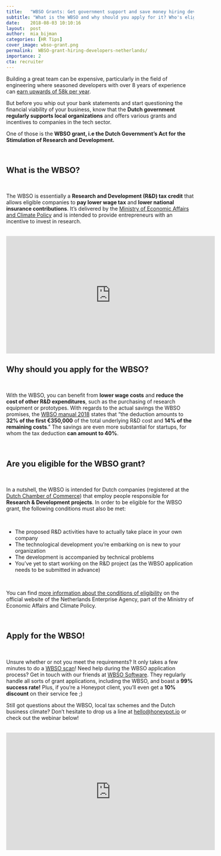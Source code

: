 ```yaml
---
title:   "WBSO Grants: Get government support and save money hiring developers in the Netherlands"
subtitle: "What is the WBSO and why should you apply for it? Who's eligible for the WBSO grant and what's the application process like? Everything you need to know about the Dutch WBSO grant and the manner in which it can help you save on hiring costs."
date:    2018-08-03 10:10:16
layout:  post
author:  mia_bijman
categories: [HR Tips]
cover_image: wbso-grant.png
permalink:  WBSO-grant-hiring-developers-netherlands/
importance: 2
cta: recruiter
---
```


Building a great team can be expensive, particularly in the field of engineering where seasoned developers with over 8 years of experience can [earn upwards of 58k per year](https://blog.honeypot.io/how-much-do-developers-earn-in-amsterdam-2018/). 

But before you whip out your bank statements and start questioning the financial viability of your business, know that the **Dutch government regularly supports local organizations** and offers various grants and incentives to companies in the tech sector.

<!--more-->

One of those is the **WBSO grant, i.e the Dutch Government’s Act for the Stimulation of Research and Development.**

<br />

## What is the WBSO?

<br />

The WBSO is essentially a **Research and Development (R&D) tax credit** that allows eligible companies to **pay lower wage tax** and **lower national insurance contributions**. It’s delivered by the [Ministry of Economic Affairs and Climate Policy](https://www.government.nl/ministries/ministry-of-economic-affairs-and-climate-policy) and is intended to provide entrepreneurs with an incentive to invest in research.

<br />

<iframe width="560" height="315" src="https://www.youtube.com/embed/UJEB_NqGePA" frameborder="0" allow="autoplay; encrypted-media" allowfullscreen></iframe>

<br />

## Why should you apply for the WBSO?

<br />

With the WBSO, you can benefit from **lower wage costs** and **reduce the cost of other R&D expenditures**, such as the purchasing of research equipment or prototypes. With regards to the actual savings the WBSO promises, the [WBSO manual 2018](https://english.rvo.nl/sites/default/files/2018/03/Manual%20WBSO%202018.pdf) states that “the deduction amounts to **32% of the first €350,000** of the total underlying R&D cost and **14% of the remaining costs**.” The savings are even more substantial for startups, for whom the tax deduction **can amount to 40%**.

<br />

## Are you eligible for the WBSO grant?

<br />

In a nutshell, the WBSO is intended for Dutch companies (registered at the [Dutch Chamber of Commerce](https://business.gov.nl/about-us/netherlands-chamber-of-commerce/)) that employ people responsible for **Research & Development projects**.
In order to be eligible for the WBSO grant, the following conditions must also be met:

<br />

  * The proposed R&D activities have to actually take place in your own company
  * The technological development you’re embarking on is new to your organization
  * The development is accompanied by technical problems
  * You’ve yet to start working on the R&D project (as the WBSO application needs to be submitted in advance)

<br />

You can find [more information about the conditions of eligibility](https://english.rvo.nl/subsidies-programmes/wbso) on the official website of the Netherlands Enterprise Agency, part of the Ministry of Economic Affairs and Climate Policy.

<br />

## Apply for the WBSO!

<br />

Unsure whether or not you meet the requirements? It only takes a few minutes to do a [WBSO scan](http://www.wbso-software.nl/wbso-scan/)! Need help during the WBSO application process? Get in touch with our friends at [WBSO Software](http://www.wbso-software.nl). They regularly handle all sorts of grant applications, including the WBSO, and boast a **99% success rate!** Plus, if you’re a Honeypot client, you’ll even get a **10% discount** on their service fee ;)

Still got questions about the WBSO, local tax schemes and the Dutch business climate? Don’t hesitate to drop us a line at hello@honeypot.io or check out the webinar below!

<br />

<iframe width="560" height="315" src="https://www.youtube.com/embed/xyLOsIv7EpI" frameborder="0" allow="autoplay; encrypted-media" allowfullscreen></iframe>
